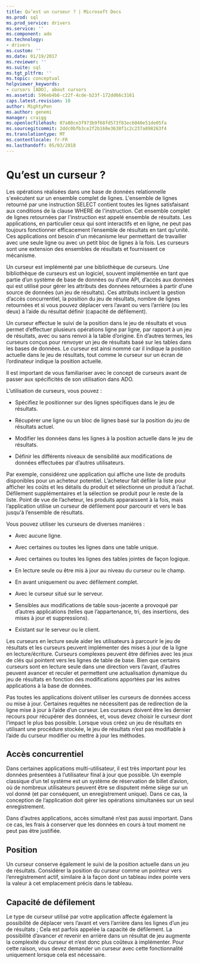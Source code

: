 ```yaml
---
title: Qu’est un curseur ? | Microsoft Docs
ms.prod: sql
ms.prod_service: drivers
ms.service: ''
ms.component: ado
ms.technology:
- drivers
ms.custom: ''
ms.date: 01/19/2017
ms.reviewer: ''
ms.suite: sql
ms.tgt_pltfrm: ''
ms.topic: conceptual
helpviewer_keywords:
- cursors [ADO], about cursors
ms.assetid: 596eb4b6-c22f-4cde-b23f-172dd66c3161
caps.latest.revision: 10
author: MightyPen
ms.author: genemi
manager: craigg
ms.openlocfilehash: 07a80ce3f973b9f68fd573f83ec6040e51de05fa
ms.sourcegitcommit: 2ddc0bfb3ce2f2b160e3638f1c2c237a898263f4
ms.translationtype: MT
ms.contentlocale: fr-FR
ms.lasthandoff: 05/03/2018
---
```

# <a name="what-is-a-cursor"></a>Qu’est un curseur ?
Les opérations réalisées dans une base de données relationnelle s'exécutent sur un ensemble complet de lignes. L'ensemble de lignes retourné par une instruction SELECT contient toutes les lignes satisfaisant aux conditions de la clause WHERE de l'instruction. Cet ensemble complet de lignes retournées par l'instruction est appelé ensemble de résultats. Les applications, en particulier ceux qui sont interactifs et en ligne, ne peut pas toujours fonctionner efficacement l’ensemble de résultats en tant qu’unité. Ces applications ont besoin d'un mécanisme leur permettant de travailler avec une seule ligne ou avec un petit bloc de lignes à la fois. Les curseurs sont une extension des ensembles de résultats et fournissent ce mécanisme.  
  
 Un curseur est implémenté par une bibliothèque de curseurs. Une bibliothèque de curseurs est un logiciel, souvent implémentée en tant que partie d’un système de base de données ou d’une API, d’accès aux données qui est utilisé pour gérer les attributs des données retournées à partir d’une source de données (un jeu de résultats). Ces attributs incluent la gestion d’accès concurrentiel, la position du jeu de résultats, nombre de lignes retournées et si vous pouvez déplacer vers l’avant ou vers l’arrière (ou les deux) à l’aide du résultat définir (capacité de défilement).  
  
 Un curseur effectue le suivi de la position dans le jeu de résultats et vous permet d’effectuer plusieurs opérations ligne par ligne, par rapport à un jeu de résultats, avec ou sans renvoi à la table d’origine. En d’autres termes, les curseurs conçus pour renvoyer un jeu de résultats basé sur les tables dans les bases de données. Le curseur est ainsi nommé car il indique la position actuelle dans le jeu de résultats, tout comme le curseur sur un écran de l’ordinateur indique la position actuelle.  
  
 Il est important de vous familiariser avec le concept de curseurs avant de passer aux spécificités de son utilisation dans ADO.  
  
 L’utilisation de curseurs, vous pouvez :  
  
-   Spécifiez le positionner sur des lignes spécifiques dans le jeu de résultats.  
  
-   Récupérer une ligne ou un bloc de lignes basé sur la position du jeu de résultats actuel.  
  
-   Modifier les données dans les lignes à la position actuelle dans le jeu de résultats.  
  
-   Définir les différents niveaux de sensibilité aux modifications de données effectuées par d’autres utilisateurs.  
  
 Par exemple, considérez une application qui affiche une liste de produits disponibles pour un acheteur potentiel. L’acheteur fait défiler la liste pour afficher les coûts et les détails du produit et sélectionne un produit à l’achat. Défilement supplémentaires et la sélection se produit pour le reste de la liste. Point de vue de l’acheteur, les produits apparaissent à la fois, mais l’application utilise un curseur de défilement pour parcourir et vers le bas jusqu'à l’ensemble de résultats.  
  
 Vous pouvez utiliser les curseurs de diverses manières :  
  
-   Avec aucune ligne.  
  
-   Avec certaines ou toutes les lignes dans une table unique.  
  
-   Avec certaines ou toutes les lignes des tables jointes de façon logique.  
  
-   En lecture seule ou être mis à jour au niveau du curseur ou le champ.  
  
-   En avant uniquement ou avec défilement complet.  
  
-   Avec le curseur situé sur le serveur.  
  
-   Sensibles aux modifications de table sous-jacente a provoqué par d’autres applications (telles que l’appartenance, tri, des insertions, des mises à jour et suppressions).  
  
-   Existant sur le serveur ou le client.  
  
 Les curseurs en lecture seule aider les utilisateurs à parcourir le jeu de résultats et les curseurs peuvent implémenter des mises à jour de la ligne en lecture/écriture. Curseurs complexes peuvent être définies avec les jeux de clés qui pointent vers les lignes de table de base. Bien que certains curseurs sont en lecture seule dans une direction vers l’avant, d’autres peuvent avancer et reculer et permettent une actualisation dynamique du jeu de résultats en fonction des modifications apportées par les autres applications à la base de données.  
  
 Pas toutes les applications doivent utiliser les curseurs de données access ou mise à jour. Certaines requêtes ne nécessitent pas de redirection de la ligne mise à jour à l’aide d’un curseur. Les curseurs doivent être les dernier recours pour récupérer des données, et, vous devez choisir le curseur dont l’impact le plus bas possible. Lorsque vous créez un jeu de résultats en utilisant une procédure stockée, le jeu de résultats n’est pas modifiable à l’aide du curseur modifier ou mettre à jour les méthodes.  
  
## <a name="concurrency"></a>Accès concurrentiel  
 Dans certaines applications multi-utilisateur, il est très important pour les données présentées à l’utilisateur final à jour que possible. Un exemple classique d’un tel système est un système de réservation de billet d’avion, où de nombreux utilisateurs peuvent être se disputent même siège sur un vol donné (et par conséquent, un enregistrement unique). Dans ce cas, la conception de l’application doit gérer les opérations simultanées sur un seul enregistrement.  
  
 Dans d’autres applications, accès simultané n’est pas aussi important. Dans ce cas, les frais à conserver que les données en cours à tout moment ne peut pas être justifiée.  
  
## <a name="position"></a>Position  
 Un curseur conserve également le suivi de la position actuelle dans un jeu de résultats. Considérer la position du curseur comme un pointeur vers l’enregistrement actif, similaire à la façon dont un tableau index pointe vers la valeur à cet emplacement précis dans le tableau.  
  
## <a name="scrollability"></a>Capacité de défilement  
 Le type de curseur utilisé par votre application affecte également la possibilité de déplacer vers l’avant et vers l’arrière dans les lignes d’un jeu de résultats ; Cela est parfois appelée la capacité de défilement. La possibilité d’avancer *et* revenir en arrière dans un résultat de jeu augmente la complexité du curseur et n’est donc plus coûteux à implémenter. Pour cette raison, vous devez demander un curseur avec cette fonctionnalité uniquement lorsque cela est nécessaire.
